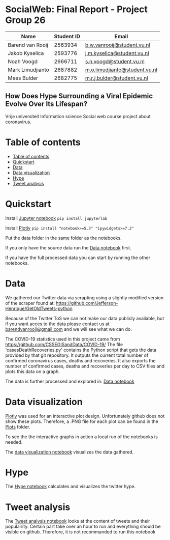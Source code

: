 # SocialWeb: Final Report - Project Group 26

|Name|Student ID|Email|
|---	|---	|---	|
|Barend van Rooij|2563934|b.w.vanrooij@student.vu.nl|
|Jakob Kyselica|2593776|j.m.kyselica@student.vu.nl|
|Noah Voogd|2666711|s.n.voogd@student.vu.nl|
|Mark Limudjianto|2687882|m.o.limudjianto@student.vu.nl|
|Mees Bulder|2682775|m.r.j.bulder@student.vu.nl|

## How Does Hype Surrounding a Viral Epidemic Evolve Over Its Lifespan?

Vrije universiteit Information science Social web course project about coronavirus.

# Table of contents


<!--ts-->
  * [Table of contents](#table-of-contents)
  * [Quickstart](#quickstart)
  * [Data](#data)
  * [Data visualization](#data-visualization)
  * [Hype](#hype)
  * [Tweet analysis](#tweet-analysis)
<!--te-->
# Quickstart

Install [Jupyter notebook](https://jupyter.org/install) `pip install jupyterlab`

Install [Plotly](https://github.com/plotly/plotly.py) `pip install "notebook>=5.3" "ipywidgets>=7.2"`

Put the data folder in the same folder as the notebooks.

If you only have the source data run the [Data notebook](Data.ipynb) first.

If you have the full processed data you can start by running the other notebooks.

# Data 
We gathered our Twitter data via scrapting using a slightly modified version of the scraper found at: https://github.com/Jefferson-Henrique/GetOldTweets-python

Because of the Twitter ToS we can not make our data publicly available, but if you want acces to the data please contact us at barendvanrooij@gmail.com and we will see what we can do.

The COVID-19 statistics used in this project came from https://github.com/CSSEGISandData/COVID-19/
The file 'casesDeathRecoveries.py' contains the Python script that gets the data provided by that git repository. It outputs the current total number of confirmed coronavirus cases, deaths and recoveries. It also exports the number of confirmed cases, deaths and recoveries per day to CSV files and plots this data on a graph.

The data is further processed and explored in:
[Data notebook](Data.ipynb)  

# Data visualization

[Plotly](https://github.com/plotly/plotly.py) was used for an interactive plot design. Unfortunately github does not show these plots. Therefore, a .PNG file for each plot can be found in the [Plots](Plots) folder.

To see the the interactive graphs in action a local run of the notebooks is needed. 

The [data visualization notebook](Data-visualization.ipynb) visualizes the data gathered.

# Hype

The [Hype notebook](Hype.ipynb) calculates and visualizes the twitter hype. 

# Tweet analysis

The [Tweet analysis notebook](Tweet-analysis.ipynb) looks at the content of tweets and their populairity. Certain part take over an hour to run and everything should be visible on github. Therefore, it is not recommanded to run this notebook


